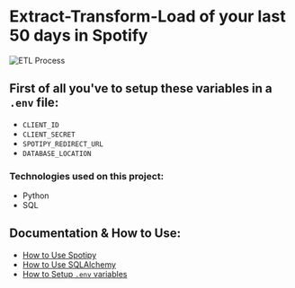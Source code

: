 # Extract-Transform-Load of your last 50 days in Spotify
![ETL Process](https://github.com/liampertile/ETL-Project/assets/112728308/0bcf72c9-f241-46ef-9e96-a7715cf2ea67)
## First of all you've to setup these variables in a `.env` file:
- `CLIENT_ID`
- `CLIENT_SECRET`
- `SPOTIPY_REDIRECT_URL`
- `DATABASE_LOCATION`

### Technologies used on this project:
- Python
- SQL

## Documentation & How to Use:
- [How to Use Spotipy](https://spotipy.readthedocs.io/en/2.22.1/)
- [How to Use SQLAlchemy](https://docs.sqlalchemy.org/en/20/orm/quickstart.html)
- [How to Setup `.env` variables](https://simpleisbetterthancomplex.com/2015/11/26/package-of-the-week-python-decouple.html)
